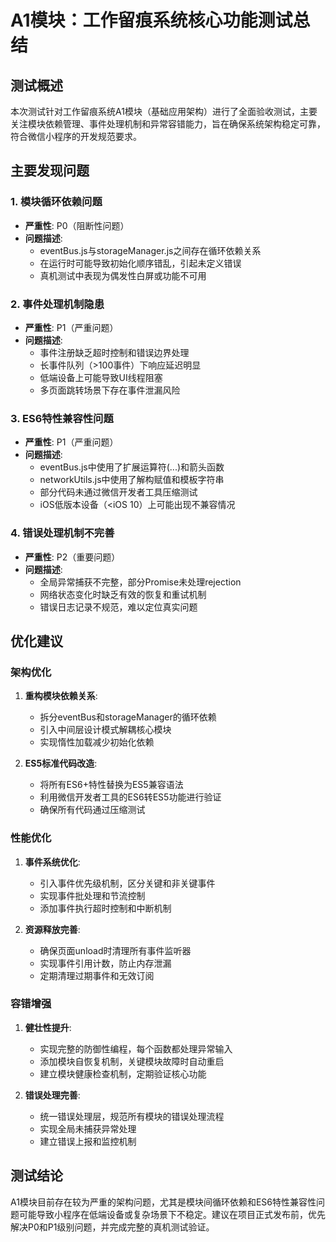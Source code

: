 # A1模块：工作留痕系统核心功能测试总结

## 测试概述

本次测试针对工作留痕系统A1模块（基础应用架构）进行了全面验收测试，主要关注模块依赖管理、事件处理机制和异常容错能力，旨在确保系统架构稳定可靠，符合微信小程序的开发规范要求。

## 主要发现问题

### 1. 模块循环依赖问题

- **严重性**: P0（阻断性问题）
- **问题描述**: 
  - eventBus.js与storageManager.js之间存在循环依赖关系
  - 在运行时可能导致初始化顺序错乱，引起未定义错误
  - 真机测试中表现为偶发性白屏或功能不可用

### 2. 事件处理机制隐患

- **严重性**: P1（严重问题）
- **问题描述**:
  - 事件注册缺乏超时控制和错误边界处理
  - 长事件队列（>100事件）下响应延迟明显
  - 低端设备上可能导致UI线程阻塞
  - 多页面跳转场景下存在事件泄漏风险

### 3. ES6特性兼容性问题

- **严重性**: P1（严重问题）
- **问题描述**:
  - eventBus.js中使用了扩展运算符(...)和箭头函数
  - networkUtils.js中使用了解构赋值和模板字符串
  - 部分代码未通过微信开发者工具压缩测试
  - iOS低版本设备（<iOS 10）上可能出现不兼容情况

### 4. 错误处理机制不完善

- **严重性**: P2（重要问题）
- **问题描述**:
  - 全局异常捕获不完整，部分Promise未处理rejection
  - 网络状态变化时缺乏有效的恢复和重试机制
  - 错误日志记录不规范，难以定位真实问题

## 优化建议

### 架构优化

1. **重构模块依赖关系**:
   - 拆分eventBus和storageManager的循环依赖
   - 引入中间层设计模式解耦核心模块
   - 实现惰性加载减少初始化依赖

2. **ES5标准代码改造**:
   - 将所有ES6+特性替换为ES5兼容语法
   - 利用微信开发者工具的ES6转ES5功能进行验证
   - 确保所有代码通过压缩测试

### 性能优化

1. **事件系统优化**:
   - 引入事件优先级机制，区分关键和非关键事件
   - 实现事件批处理和节流控制
   - 添加事件执行超时控制和中断机制

2. **资源释放完善**:
   - 确保页面unload时清理所有事件监听器
   - 实现事件引用计数，防止内存泄漏
   - 定期清理过期事件和无效订阅

### 容错增强

1. **健壮性提升**:
   - 实现完整的防御性编程，每个函数都处理异常输入
   - 添加模块自恢复机制，关键模块故障时自动重启
   - 建立模块健康检查机制，定期验证核心功能

2. **错误处理完善**:
   - 统一错误处理层，规范所有模块的错误处理流程
   - 实现全局未捕获异常处理
   - 建立错误上报和监控机制

## 测试结论

A1模块目前存在较为严重的架构问题，尤其是模块间循环依赖和ES6特性兼容性问题可能导致小程序在低端设备或复杂场景下不稳定。建议在项目正式发布前，优先解决P0和P1级别问题，并完成完整的真机测试验证。 